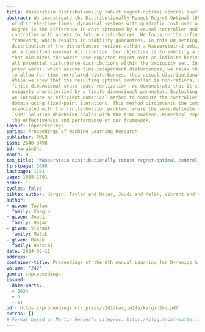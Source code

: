 ```yaml
---
title: Wasserstein distributionally robust regret-optimal control over infinite-horizon
abstract: We investigate the Distributionally Robust Regret-Optimal (DR-RO) control
  of discrete-time linear dynamical systems with quadratic cost over an infinite horizon.
  Regret is the difference in cost obtained by a causal controller and a clairvoyant
  controller with access to future disturbances. We focus on the infinite-horizon
  framework, which results in stability guarantees. In this DR setting, the probability
  distribution of the disturbances resides within a Wasserstein-2 ambiguity set centered
  at a specified nominal distribution. Our objective is to identify a control policy
  that minimizes the worst-case expected regret over an infinite horizon, considering
  all potential disturbance distributions within the ambiguity set. In contrast to
  prior works, which assume time-independent disturbances, we relax this constraint
  to allow for time-correlated disturbances, thus actual distributional robustness.
  While we show that the resulting optimal controller is non-rational and lacks a
  finite-dimensional state-space realization, we demonstrate that it can still be
  uniquely characterized by a finite dimensional parameter. Exploiting this fact,
  we introduce an efficient numerical method to compute the controller in the frequency
  domain using fixed-point iterations. This method circumvents the computational bottleneck
  associated with the finite-horizon problem, where the semi-definite programming
  (SDP) solution dimension scales with the time horizon. Numerical experiments demonstrate
  the effectiveness and performance of our framework.
layout: inproceedings
series: Proceedings of Machine Learning Research
publisher: PMLR
issn: 2640-3498
id: kargin24a
month: 0
tex_title: "Wasserstein distributionally robust regret-optimal control over infinite-horizon"
firstpage: 1688
lastpage: 1701
page: 1688-1701
order: 1
cycles: false
bibtex_author: Kargin, Taylan and Hajar, Joudi and Malik, Vikrant and Hassibi, Babak
author:
- given: Taylan
  family: Kargin
- given: Joudi
  family: Hajar
- given: Vikrant
  family: Malik
- given: Babak
  family: Hassibi
date: 2024-06-11
address:
container-title: Proceedings of the 6th Annual Learning for Dynamics & Control Conference
volume: '242'
genre: inproceedings
issued:
  date-parts:
  - 2024
  - 6
  - 11
pdf: https://proceedings.mlr.press/v242/kargin24a/kargin24a.pdf
extras: []
# Format based on Martin Fenner's citeproc: https://blog.front-matter.io/posts/citeproc-yaml-for-bibliographies/
---
```

